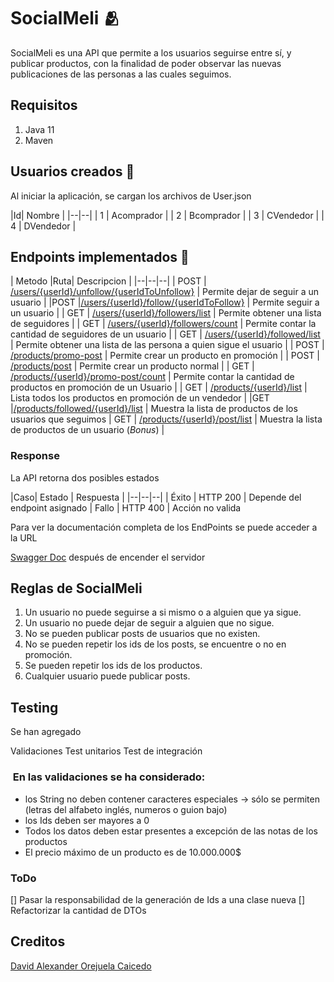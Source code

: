# SocialMeli 🫂

SocialMeli es una API que permite a los usuarios seguirse entre sí, y publicar productos, con la finalidad de poder
observar las nuevas publicaciones de las personas a las cuales seguimos.

## Requisitos

1. Java 11
2. Maven

## Usuarios creados 👨

Al iniciar la aplicación, se cargan los archivos de User.json

|Id| Nombre | |--|--| | 1 | Acomprador | | 2 | Bcomprador | | 3 | CVendedor | | 4 | DVendedor |

## Endpoints implementados 📖

| Metodo |Ruta| Descripcion | |--|--|--| | POST
| [/users/{userId}/unfollow/{userIdToUnfollow}](http://localhost:8080/swagger-ui/index.html?configUrl=/v3/api-docs/swagger-config#/user-controller/unfollow)
| Permite dejar de seguir a un usuario | |POST
|[/users/{userId}/follow/{userIdToFollow}](http://localhost:8080/swagger-ui/index.html?configUrl=/v3/api-docs/swagger-config#/user-controller/follow)
| Permite seguir a un usuario | | GET
| [/users/{userId}/followers/list](http://localhost:8080/swagger-ui/index.html?configUrl=/v3/api-docs/swagger-config#/user-controller/followers)
| Permite obtener una lista de seguidores | | GET
| [/users/{userId}/followers/count](http://localhost:8080/swagger-ui/index.html?configUrl=/v3/api-docs/swagger-config#/user-controller/countFollowers)
| Permite contar la cantidad de seguidores de un usuario | | GET
| [/users/{userId}/followed/list](http://localhost:8080/swagger-ui/index.html?configUrl=/v3/api-docs/swagger-config#/user-controller/followed)
| Permite obtener una lista de las persona a quien sigue el usuario | | POST
| [/products/promo-post](http://localhost:8080/swagger-ui/index.html?configUrl=/v3/api-docs/swagger-config#/post-controller/createPromoPost)
| Permite crear un producto en promoción | | POST
| [/products/post](http://localhost:8080/swagger-ui/index.html?configUrl=/v3/api-docs/swagger-config#/post-controller/createPost)
| Permite crear un producto normal | | GET
| [/products/{userId}/promo-post/count](http://localhost:8080/swagger-ui/index.html?configUrl=/v3/api-docs/swagger-config#/post-controller/promoPostcount)
| Permite contar la cantidad de productos en promoción de un Usuario | | GET
| [/products/{userId}/list](http://localhost:8080/swagger-ui/index.html?configUrl=/v3/api-docs/swagger-config#/post-controller/promoPostList)
| Lista todos los productos en promoción de un vendedor | |GET
|[/products/followed/{userId}/list](http://localhost:8080/swagger-ui/index.html?configUrl=/v3/api-docs/swagger-config#/post-controller/recentFollowedProducts)
| Muestra la lista de productos de los usuarios que seguimos | GET
| [/products/{userId}/post/list](http://localhost:8080/swagger-ui/index.html?configUrl=/v3/api-docs/swagger-config#/post-controller/postList)
| Muestra la lista de productos de un usuario (*Bonus*) |

### Response

La API retorna dos posibles estados

|Caso| Estado | Respuesta | |--|--|--| | Éxito | HTTP 200 | Depende del endpoint asignado | Fallo | HTTP 400 | Acción no
valida

Para ver la documentación completa de los EndPoints se puede acceder a la URL

[Swagger Doc](http://localhost:8080/swagger-ui.html) después de encender el servidor

## Reglas de SocialMeli

1. Un usuario no puede seguirse a si mismo o a alguien que ya sigue.
2. Un usuario no puede dejar de seguir a alguien que no sigue.
3. No se pueden publicar posts de usuarios que no existen.
4. No se pueden repetir los ids de los posts, se encuentre o no en promoción.
5. Se pueden repetir los ids de los productos.
6. Cualquier usuario puede publicar posts.

## Testing

Se han agregado

Validaciones Test unitarios Test de integración

###  En las validaciones se ha considerado:

- los String no deben contener caracteres especiales -> sólo se permiten (letras del alfabeto inglés, numeros o guion
  bajo)
- los Ids deben ser mayores a 0
- Todos los datos deben estar presentes a excepción de las notas de los productos
- El precio máximo de un producto es de 10.000.000$

### ToDo

[] Pasar la responsabilidad de la generación de Ids a una clase nueva
[] Refactorizar la cantidad de DTOs

## Creditos

[David Alexander Orejuela Caicedo](https://github.com/daorejuela1)
